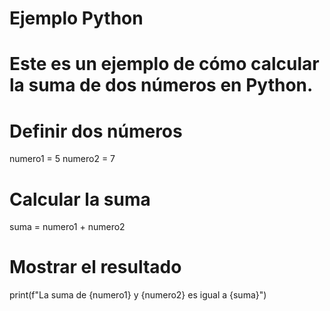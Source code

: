 # Ejemplo Python

# Este es un ejemplo de cómo calcular la suma de dos números en Python.

# Definir dos números
numero1 = 5
numero2 = 7

# Calcular la suma
suma = numero1 + numero2

# Mostrar el resultado
print(f"La suma de {numero1} y {numero2} es igual a {suma}")
